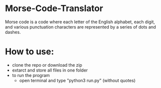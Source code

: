 # Morse-Code-Translator
Morse code is a code where each letter of the English alphabet, each digit, and various
punctuation characters are represented by a series of dots and dashes. 

# How to use:
- clone the repo or download the zip
- extarct and store all files in one folder
- to run the program
  - open terminal and type "python3 run.py" (without quotes)
 

